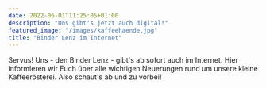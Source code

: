 ```yaml
---
date: 2022-06-01T11:25:05+01:00
description: "Uns gibt's jetzt auch digital!"
featured_image: "/images/kaffeehaende.jpg"
title: "Binder Lenz im Internet"
---
```


Servus!
Uns - den Binder Lenz - gibt's ab sofort auch im Internet.
Hier informieren wir Euch über alle wichtigen Neuerungen rund um unsere kleine Kaffeerösterei.
Also schaut's ab und zu vorbei!
